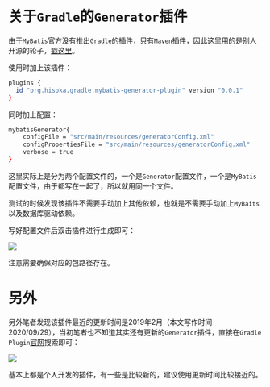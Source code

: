 # 关于`Gradle`的`Generator`插件

由于`MyBatis`官方没有推出`Gradle`的插件，只有`Maven`插件，因此这里用的是别人开源的轮子，[戳这里](https://plugins.gradle.org/plugin/org.hisoka.gradle.mybatis-generator-plugin)。

使用时加上该插件：

```bash
plugins {
  id "org.hisoka.gradle.mybatis-generator-plugin" version "0.0.1"
}
```

同时加上配置：

```bash
mybatisGenerator{
    configFile = "src/main/resources/generatorConfig.xml"
    configPropertiesFile = "src/main/resources/generatorConfig.xml"
    verbose = true
}
```
这里实际上是分为两个配置文件的，一个是`Generator`配置文件，一个是`MyBatis`配置文件，由于都写在一起了，所以就用同一个文件。

测试的时候发现该插件不需要手动加上其他依赖，也就是不需要手动加上`MyBaits`以及数据库驱动依赖。

写好配置文件后双击插件进行生成即可：

![](https://img-blog.csdnimg.cn/20200929195034834.png)

注意需要确保对应的包路径存在。

# 另外

另外笔者发现该插件最近的更新时间是2019年2月（本文写作时间2020/09/29），当初笔者也不知道其实还有更新的`Generator`插件，直接在`Gradle Plugin`[官网](https://plugins.gradle.org/)搜索即可：

![](https://img-blog.csdnimg.cn/20200929195124957.png)

基本上都是个人开发的插件，有一些是比较新的，建议使用更新时间比较接近的。


